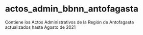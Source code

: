 # actos_admin_bbnn_antofagasta
Contiene los Actos Administrativos de la Región de Antofagasta actualizados hasta Agosto de 2021
